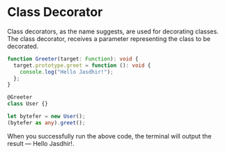 # Class Decorator
Class decorators, as the name suggests, are used for decorating classes. 
The class decorator,  receives a parameter representing the class to be decorated.
```typescript
function Greeter(target: Function): void {
  target.prototype.greet = function (): void {
    console.log("Hello Jasdhir!");
  };
}

@Greeter
class User {}

let bytefer = new User();
(bytefer as any).greet();
```
When you successfully run the above code, the terminal will output the result — Hello Jasdhir!.